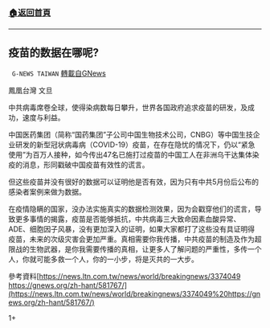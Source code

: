 ###  [:house:返回首頁](https://github.com/ourhimalayas/txt)
---

## 疫苗的数据在哪呢?
` G-NEWS TAIWAN` [轉載自GNews](https://gnews.org/zh-hans/630946/)

鳳凰台灣 文旦

中共病毒席卷全球，使得染病数每日攀升，世界各国政府追求疫苗的研发，及成功，速度与利益。

中国医药集团（简称“国药集团”子公司中国生物技术公司，CNBG）等中国生技企业研发的新型冠状病毒病（COVID-19）疫苗，在存在隐忧的情况下，仍以“紧急使用”为百万人接种，如今传出47名已施打过疫苗的中国工人在非洲乌干达集体染疫的消息，形同戳破中国疫苗有效性的谎言。

但这些疫苗并没有很好的数据可以证明他是否有效，因为只有中共5月份后公布的感染者案例来做为数据。

在疫情隐瞒的国家，没办法实施真实的数据检测效果，因为会戳穿他们的谎言，导致更多事情的揭露，疫苗是否能够抵抗，中共病毒三大致命因素血酸异常、ADE、细胞因子风暴，没有更加深入的证明，如果大家都打了这些没有具证明得疫苗，未来的次级灾害会更加严重。真相需要你我传播，中共疫苗的制造及作为超限战的生物武器，是你我需要传播的真相，让更多人了解问题的严重性，多传一个人，你就可能多救一个人，你的一小步，将是灭共的一大步。

參考資料[https://news.ltn.com.tw/news/world/breakingnews/3374049 https://gnews.org/zh-hant/581767/](https://news.ltn.com.tw/news/world/breakingnews/3374049%20https://gnews.org/zh-hant/581767/)

1+

